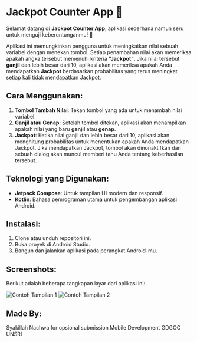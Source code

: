 # Jackpot Counter App 🎉

Selamat datang di **Jackpot Counter App**, aplikasi sederhana namun seru untuk menguji keberuntunganmu! 🎰

Aplikasi ini memungkinkan pengguna untuk meningkatkan nilai sebuah variabel dengan menekan tombol. Setiap penambahan nilai akan memeriksa apakah angka tersebut memenuhi kriteria **"Jackpot"**. Jika nilai tersebut **ganjil** dan lebih besar dari 10, aplikasi akan memeriksa apakah Anda mendapatkan **Jackpot** berdasarkan probabilitas yang terus meningkat setiap kali tidak mendapatkan Jackpot.

## Cara Menggunakan:
1. **Tombol Tambah Nilai**: Tekan tombol yang ada untuk menambah nilai variabel.
2. **Ganjil atau Genap**: Setelah tombol ditekan, aplikasi akan menampilkan apakah nilai yang baru **ganjil** atau **genap**.
3. **Jackpot**: Ketika nilai ganjil dan lebih besar dari 10, aplikasi akan menghitung probabilitas untuk menentukan apakah Anda mendapatkan Jackpot. Jika mendapatkan Jackpot, tombol akan dinonaktifkan dan sebuah dialog akan muncul memberi tahu Anda tentang keberhasilan tersebut.

## Teknologi yang Digunakan:
- **Jetpack Compose**: Untuk tampilan UI modern dan responsif.
- **Kotlin**: Bahasa pemrograman utama untuk pengembangan aplikasi Android.

## Instalasi:
1. Clone atau unduh repositori ini.
2. Buka proyek di Android Studio.
3. Bangun dan jalankan aplikasi pada perangkat Android-mu.

## Screenshots:
Berikut adalah beberapa tangkapan layar dari aplikasi ini:

![Contoh Tampilan 1](https://drive.google.com/uc?id=1oAjcj5zfMbNJonC9dAKYXVXM_0W4gOpN)
![Contoh Tampilan 2](https://drive.google.com/uc?id=1tyYtGrMawl9DmDN16Y1H0rGgntwLYBgi)

## Made By:
Syakillah Nachwa for opsional submission Mobile Development GDGOC UNSRI
